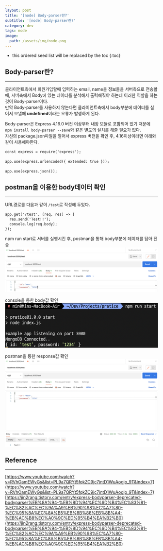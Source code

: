 ```yaml
---
layout: post
title: '[node] Body-parser란?'
subtitle: '[node] Body-parser란?'
category: dev
tags: node
image:
  path: /assets/img/node.png
---
```


<!-- prettier-ignore -->
* this ordered seed list will be replaced by the toc 
{:toc}

## Body-parser란?

---

클라이언트측에서 회원가입할때 입력하는 email, name을 정보들을 서버측으로 전송할때, 서버측에서 Body에 있는 데이터를 분석해서 출력해줘야 하는데 이러한 역할을 하는 것이 Body-parser이다.  
만약 Body-parser를 사용하지 않는다면 클라이언트측에서 body부분에 데이터를 실어서 보낼때 **undefined**이라는 오류가 발생하게 된다.

Body-parser은 Express 4.16.0 버전 이상부터 내장 모듈로 포함되어 있기 때문에 `npm install body-parser --save`와 같은 별도의 설치를 해줄 필요가 없다.  
자신의 package.json파일을 열어서 express 버전을 확인 후, 4.16이상이라면 아래와 같이 사용해야한다.

```
const express = require('express');

app.use(express.urlencoded({ extended: true }));

app.use(express.json());
```

## postman을 이용한 body데이터 확인

---

URL경로를 다음과 같이 `/test`로 작성해 두었다.

```
app.get('/test', (req, res) => {
  res.send('Test!!');
  console.log(req.body);
});
```

npm run start로 서버를 실행시킨 후, postman을 통해 body부분에 데이터를 담아 전송
![postman_sending](/assets/img/development/2022-10-05/postmant_sending.png)

console을 통한 body값 확인  
![request_body](/assets/img/development/2022-10-05/request_body.png)

postman을 통한 response값 확인
![response](/assets/img/development/2022-10-05/response.png)

## Reference

---

[https://www.youtube.com/watch?v=RVhOamEWyGs&list=PL9a7QRYt5fqkZC9jc7jntD1WuAogjo_9T&index=7](https://www.youtube.com/watch?v=RVhOamEWyGs&list=PL9a7QRYt5fqkZC9jc7jntD1WuAogjo_9T&index=7)
[https://jin2rang.tistory.com/entry/express-bodyparser-deprecated-bodyparser%EB%8A%94-%EB%8D%94%EC%9D%B4%EC%83%81-%EC%82%AC%EC%9A%A9%EB%90%98%EC%A7%80-%EC%95%8A%EC%8A%B5%EB%8B%88%EB%8B%A4-%EB%AC%B8%EC%A0%9C%ED%95%B4%EA%B2%B0](https://jin2rang.tistory.com/entry/express-bodyparser-deprecated-bodyparser%EB%8A%94-%EB%8D%94%EC%9D%B4%EC%83%81-%EC%82%AC%EC%9A%A9%EB%90%98%EC%A7%80-%EC%95%8A%EC%8A%B5%EB%8B%88%EB%8B%A4-%EB%AC%B8%EC%A0%9C%ED%95%B4%EA%B2%B0)
